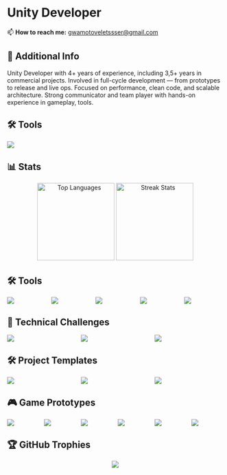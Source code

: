 # Unity Developer
📫 **How to reach me:** [gwamotoveletssser@gmail.com](mailto:gwamotoveletssser@gmail.com)

## 📜 Additional Info
Unity Developer with 4+ years of experience, including 3,5+ years in commercial projects.
Involved in full-cycle development — from prototypes to release and live ops. Focused on
performance, clean code, and scalable architecture. Strong communicator and team
player with hands-on experience in gameplay, tools.

## 🛠 Tools
<p align="left">
  <img src="https://skillicons.dev/icons?i=unity,arduino,cpp,c,cs,git,ps,unreal" />
</p>

## 📊 Stats
<div align="center">
<!--   <img height="180em" src="https://github-readme-stats.vercel.app/api/top-langs/?username=SinlessDevil&layout=compact&theme=dark&hide_progress=true"/>
<img height="180em" src="https://github-readme-stats.vercel.app/api?username=SinlessDevil&show_icons=true&theme=dark"/> -->
<img src="https://github-readme-stats.vercel.app/api/top-langs/?username=SinlessDevil&theme=dark&hide_border=false&include_all_commits=false&count_private=false&layout=compact" alt="Top Languages" height="180" />
<img src="https://nirzak-streak-stats.vercel.app/?user=SinlessDevil&theme=dark&hide_border=false" alt="Streak Stats" height="180" />
</div>

## 🛠 Tools
<div align="center">
  <div style="display: flex; flex-wrap: wrap; justify-content: center; gap: 12px; max-width: 1080px;">
    <img src="https://github-readme-stats.vercel.app/api/pin/?username=SinlessDevil&repo=UnityGridLevelEditor&bg_color=00001a&title_color=b0e0e6&text_color=f0f8ff&icon_color=87ceeb&hide_border=true" style="flex: 1 1 0; max-width: 320px;" />
    <img src="https://github-readme-stats.vercel.app/api/pin/?username=SinlessDevil&repo=UnityLocalizationEditor&bg_color=00001a&title_color=b0e0e6&text_color=f0f8ff&icon_color=87ceeb&hide_border=true" style="flex: 1 1 0; max-width: 320px;" />
    <img src="https://github-readme-stats.vercel.app/api/pin/?username=SinlessDevil&repo=SaveSystemToolkit&bg_color=00001a&title_color=b0e0e6&text_color=f0f8ff&icon_color=87ceeb&hide_border=true" style="flex: 1 1 0; max-width: 320px;" />
    <img src="https://github-readme-stats.vercel.app/api/pin/?username=SinlessDevil&repo=AudioVibrationKit&bg_color=00001a&title_color=b0e0e6&text_color=f0f8ff&icon_color=87ceeb&hide_border=true" style="flex: 1 1 0; max-width: 320px;" />
    <img src="https://github-readme-stats.vercel.app/api/pin/?username=SinlessDevil&repo=TestToolKit&bg_color=00001a&title_color=b0e0e6&text_color=f0f8ff&icon_color=87ceeb&hide_border=true" style="flex: 1 1 0; max-width: 320px;" />
  </div>
</div>

## 🎯 Technical Challenges
<div align="center">
  <div style="display: flex; flex-wrap: wrap; justify-content: center; gap: 12px; max-width: 1080px;">
    <img src="https://github-readme-stats.vercel.app/api/pin/?username=SinlessDevil&repo=TestTaskPizzaDelivery&bg_color=00001a&title_color=b0e0e6&text_color=f0f8ff&icon_color=87ceeb&hide_border=true" style="flex: 1 1 0; max-width: 320px;" />
    <img src="https://github-readme-stats.vercel.app/api/pin/?username=SinlessDevil&repo=TestTaskShotBall&bg_color=00001a&title_color=b0e0e6&text_color=f0f8ff&icon_color=87ceeb&hide_border=true" style="flex: 1 1 0; max-width: 320px;" />
    <img src="https://github-readme-stats.vercel.app/api/pin/?username=SinlessDevil&repo=TestTaskCatchFruit&bg_color=00001a&title_color=b0e0e6&text_color=f0f8ff&icon_color=87ceeb&hide_border=true" style="flex: 1 1 0; max-width: 320px;" />
  </div>
</div>

## 🛠️ Project Templates
<div align="center">
  <div style="display: flex; flex-wrap: wrap; justify-content: center; gap: 12px; max-width: 1080px;">
    <img src="https://github-readme-stats.vercel.app/api/pin/?username=SinlessDevil&repo=AddressableTemplate&bg_color=00001a&title_color=b0e0e6&text_color=f0f8ff&icon_color=87ceeb&hide_border=true" style="flex: 1 1 0; max-width: 320px;" />
    <img src="https://github-readme-stats.vercel.app/api/pin/?username=SinlessDevil&repo=EcsTemplate&bg_color=00001a&title_color=b0e0e6&text_color=f0f8ff&icon_color=87ceeb&hide_border=true" style="flex: 1 1 0; max-width: 320px;" />
    <img src="https://github-readme-stats.vercel.app/api/pin/?username=SinlessDevil&repo=ZenjectTemplate&bg_color=00001a&title_color=b0e0e6&text_color=f0f8ff&icon_color=87ceeb&hide_border=true" style="flex: 1 1 0; max-width: 320px;" />
  </div>
</div>

## 🎮 Game Prototypes
<div align="center">
  <div style="display: flex; flex-wrap: wrap; justify-content: center; gap: 12px; max-width: 1080px;">
    <img src="https://github-readme-stats.vercel.app/api/pin/?username=SinlessDevil&repo=TetrisInventorySystem&bg_color=00001a&title_color=b0e0e6&text_color=f0f8ff&icon_color=87ceeb&hide_border=true" style="flex: 1 1 0; max-width: 320px;" />
    <img src="https://github-readme-stats.vercel.app/api/pin/?username=SinlessDevil&repo=PokemonTacticalRolePlay&bg_color=00001a&title_color=b0e0e6&text_color=f0f8ff&icon_color=87ceeb&hide_border=true" style="flex: 1 1 0; max-width: 320px;" />
    <img src="https://github-readme-stats.vercel.app/api/pin/?username=SinlessDevil&repo=ZumaClone&bg_color=00001a&title_color=b0e0e6&text_color=f0f8ff&icon_color=87ceeb&hide_border=true" style="flex: 1 1 0; max-width: 320px;" />
    <img src="https://github-readme-stats.vercel.app/api/pin/?username=SinlessDevil&repo=CasualGamesCollection&bg_color=00001a&title_color=b0e0e6&text_color=f0f8ff&icon_color=87ceeb&hide_border=true" style="flex: 1 1 0; max-width: 320px;" />
    <img src="https://github-readme-stats.vercel.app/api/pin/?username=SinlessDevil&repo=MarineStateIo&bg_color=00001a&title_color=b0e0e6&text_color=f0f8ff&icon_color=87ceeb&hide_border=true" style="flex: 1 1 0; max-width: 320px;" />
    <img src="https://github-readme-stats.vercel.app/api/pin/?username=SinlessDevil&repo=TutoBallBlastClone&bg_color=00001a&title_color=b0e0e6&text_color=f0f8ff&icon_color=87ceeb&hide_border=true" style="flex: 1 1 0; max-width: 320px;" />
  </div>
</div>

## 🏆 GitHub Trophies

<p align="center">
  <img src="https://github-profile-trophy.vercel.app/?username=SinlessDevil&theme=darkhub&column=6" />
</p>
